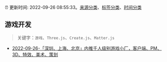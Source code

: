 :alarm_clock: 更新时间: 2022-09-26 08:55:33。[来源分类](../README.md)、[标签分类](../TAGS.md)、[时间分类](../TIMELINE.md)

## 游戏开发


> 关键字：`游戏`、`Three.js`、`Create.js`、`Matter.js`



- [2022-09-26-「深圳、上海、北京」内推千人级别游戏小厂，客户端、PM、3D、特效、美术、策划](https://www.v2ex.com/t/883036) 